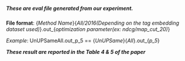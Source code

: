 ##### These are eval file generated from our experiment.


**File format**: {*Method Name*}{*All/2016(Depending on the tag embedding dataset used)*}.out_{*optimization parameter(ex: ndcg/map_cut_20)*}

*Example*: UnUPSameAll.out_p_5 == {*UnUPSame*}{*All*}.out_{*p_5*}

***These result are reported in the Table 4 & 5 of the paper***
